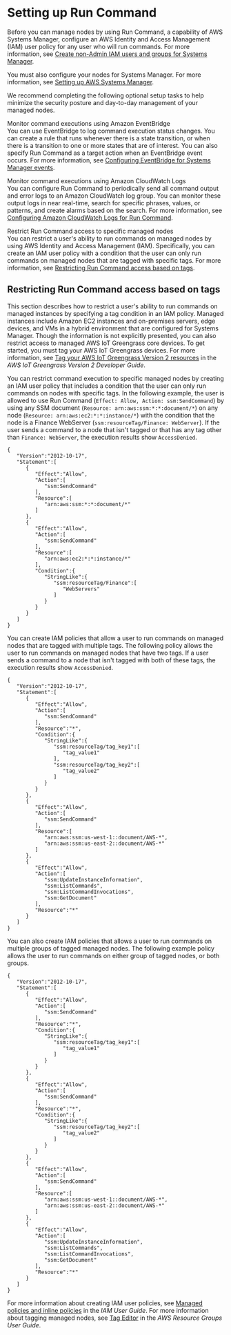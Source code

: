 # Setting up Run Command<a name="sysman-rc-setting-up"></a>

Before you can manage nodes by using Run Command, a capability of AWS Systems Manager, configure an AWS Identity and Access Management \(IAM\) user policy for any user who will run commands\. For more information, see [ Create non\-Admin IAM users and groups for Systems Manager](systems-manager-setting-up-ec2.md)\.

You must also configure your nodes for Systems Manager\. For more information, see [Setting up AWS Systems Manager](systems-manager-setting-up.md)\.

We recommend completing the following optional setup tasks to help minimize the security posture and day\-to\-day management of your managed nodes\.

Monitor command executions using Amazon EventBridge  
You can use EventBridge to log command execution status changes\. You can create a rule that runs whenever there is a state transition, or when there is a transition to one or more states that are of interest\. You can also specify Run Command as a target action when an EventBridge event occurs\. For more information, see [Configuring EventBridge for Systems Manager events](monitoring-systems-manager-events.md)\.

Monitor command executions using Amazon CloudWatch Logs  
You can configure Run Command to periodically send all command output and error logs to an Amazon CloudWatch log group\. You can monitor these output logs in near real\-time, search for specific phrases, values, or patterns, and create alarms based on the search\. For more information, see [Configuring Amazon CloudWatch Logs for Run Command](sysman-rc-setting-up-cwlogs.md)\.

Restrict Run Command access to specific managed nodes  
You can restrict a user's ability to run commands on managed nodes by using AWS Identity and Access Management \(IAM\)\. Specifically, you can create an IAM user policy with a condition that the user can only run commands on managed nodes that are tagged with specific tags\. For more information, see [Restricting Run Command access based on tags](#sysman-rc-setting-up-cmdsec)\.

## Restricting Run Command access based on tags<a name="sysman-rc-setting-up-cmdsec"></a>

This section describes how to restrict a user's ability to run commands on managed instances by specifying a tag condition in an IAM policy\. Managed instances include Amazon EC2 instances and on\-premises servers, edge devices, and VMs in a hybrid environment that are configured for Systems Manager\. Though the information is not explicitly presented, you can also restrict access to managed AWS IoT Greengrass core devices\. To get started, you must tag your AWS IoT Greengrass devices\. For more information, see [Tag your AWS IoT Greengrass Version 2 resources](https://docs.aws.amazon.com/greengrass/v2/developerguide/tag-resources.html) in the *AWS IoT Greengrass Version 2 Developer Guide*\.

You can restrict command execution to specific managed nodes by creating an IAM user policy that includes a condition that the user can only run commands on nodes with specific tags\. In the following example, the user is allowed to use Run Command \(`Effect: Allow, Action: ssm:SendCommand`\) by using any SSM document \(`Resource: arn:aws:ssm:*:*:document/*`\) on any node \(`Resource: arn:aws:ec2:*:*:instance/*`\) with the condition that the node is a Finance WebServer \(`ssm:resourceTag/Finance: WebServer`\)\. If the user sends a command to a node that isn't tagged or that has any tag other than `Finance: WebServer`, the execution results show `AccessDenied`\.

```
{
   "Version":"2012-10-17",
   "Statement":[
      {
         "Effect":"Allow",
         "Action":[
            "ssm:SendCommand"
         ],
         "Resource":[
            "arn:aws:ssm:*:*:document/*"
         ]
      },
      {
         "Effect":"Allow",
         "Action":[
            "ssm:SendCommand"
         ],
         "Resource":[
            "arn:aws:ec2:*:*:instance/*"
         ],
         "Condition":{
            "StringLike":{
               "ssm:resourceTag/Finance":[
                  "WebServers"
               ]
            }
         }
      }
   ]
}
```

You can create IAM policies that allow a user to run commands on managed nodes that are tagged with multiple tags\. The following policy allows the user to run commands on managed nodes that have two tags\. If a user sends a command to a node that isn't tagged with both of these tags, the execution results show `AccessDenied`\.

```
{
   "Version":"2012-10-17",
   "Statement":[
      {
         "Effect":"Allow",
         "Action":[
            "ssm:SendCommand"
         ],
         "Resource":"*",
         "Condition":{
            "StringLike":{
               "ssm:resourceTag/tag_key1":[
                  "tag_value1"
               ],
               "ssm:resourceTag/tag_key2":[
                  "tag_value2"
               ]
            }
         }
      },
      {
         "Effect":"Allow",
         "Action":[
            "ssm:SendCommand"
         ],
         "Resource":[
            "arn:aws:ssm:us-west-1::document/AWS-*",
            "arn:aws:ssm:us-east-2::document/AWS-*"
         ]
      },
      {
         "Effect":"Allow",
         "Action":[
            "ssm:UpdateInstanceInformation",
            "ssm:ListCommands",
            "ssm:ListCommandInvocations",
            "ssm:GetDocument"
         ],
         "Resource":"*"
      }
   ]
}
```

You can also create IAM policies that allows a user to run commands on multiple groups of tagged managed nodes\. The following example policy allows the user to run commands on either group of tagged nodes, or both groups\.

```
{
   "Version":"2012-10-17",
   "Statement":[
      {
         "Effect":"Allow",
         "Action":[
            "ssm:SendCommand"
         ],
         "Resource":"*",
         "Condition":{
            "StringLike":{
               "ssm:resourceTag/tag_key1":[
                  "tag_value1"
               ]
            }
         }
      },
      {
         "Effect":"Allow",
         "Action":[
            "ssm:SendCommand"
         ],
         "Resource":"*",
         "Condition":{
            "StringLike":{
               "ssm:resourceTag/tag_key2":[
                  "tag_value2"
               ]
            }
         }
      },
      {
         "Effect":"Allow",
         "Action":[
            "ssm:SendCommand"
         ],
         "Resource":[
            "arn:aws:ssm:us-west-1::document/AWS-*",
            "arn:aws:ssm:us-east-2::document/AWS-*"
         ]
      },
      {
         "Effect":"Allow",
         "Action":[
            "ssm:UpdateInstanceInformation",
            "ssm:ListCommands",
            "ssm:ListCommandInvocations",
            "ssm:GetDocument"
         ],
         "Resource":"*"
      }
   ]
}
```

For more information about creating IAM user policies, see [Managed policies and inline policies](https://docs.aws.amazon.com/IAM/latest/UserGuide/access_policies_managed-vs-inline.html) in the *IAM User Guide*\. For more information about tagging managed nodes, see [Tag Editor](https://docs.aws.amazon.com/ARG/latest/userguide/tag-editor.html) in the *AWS Resource Groups User Guide*\. 
